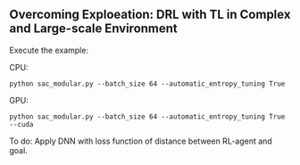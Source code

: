## Overcoming Exploeation: DRL with TL in Complex and Large-scale Environment

Execute the example:

CPU:
```
python sac_modular.py --batch_size 64 --automatic_entropy_tuning True 

```

GPU:
```
python sac_modular.py --batch_size 64 --automatic_entropy_tuning True --cuda

```

To do:
Apply DNN with loss function of distance between RL-agent and goal.

